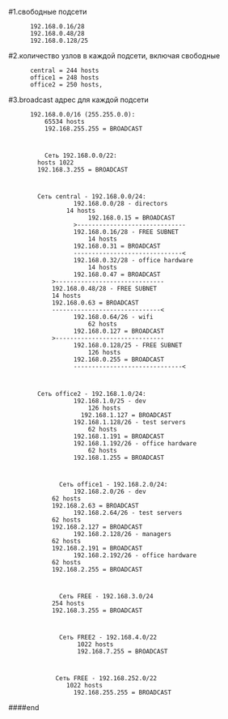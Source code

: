 #1.свободные подсети

          192.168.0.16/28
          192.168.0.48/28
          192.168.0.128/25

#2.количество узлов в каждой подсети, включая свободные

          central = 244 hosts
          office1 = 248 hosts
          office2 = 250 hosts, 

#3.broadcast адрес для каждой подсети

          192.168.0.0/16 (255.255.0.0):
              65534 hosts
              192.168.255.255 = BROADCAST

#

              Cеть 192.168.0.0/22:
          	hosts 1022
          	192.168.3.255 = BROADCAST

#

          	Сеть central - 192.168.0.0/24:
                      192.168.0.0/28 - directors
          	        14 hosts 
                          192.168.0.15 = BROADCAST
                      >------------------------------
                      192.168.0.16/28 - FREE SUBNET
                          14 hosts
                      192.168.0.31 = BROADCAST
                      ------------------------------<
                      192.168.0.32/28 - office hardware
                          14 hosts 
                      192.168.0.47 = BROADCAST
          	    >------------------------------
          	    192.168.0.48/28 - FREE SUBNET
          		14 hosts
          	    192.168.0.63 = BROADCAST
          	    ------------------------------<
                      192.168.0.64/26 - wifi
                          62 hosts
                      192.168.0.127 = BROADCAST
          	    >------------------------------
                      192.168.0.128/25 - FREE SUBNET
                          126 hosts
                      192.168.0.255 = BROADCAST
                      ------------------------------<

#

          	Сеть office2 - 192.168.1.0/24:
                      192.168.1.0/25 - dev
                          126 hosts 
                      	192.168.1.127 = BROADCAST
                      192.168.1.128/26 - test servers
                          62 hosts 
                      192.168.1.191 = BROADCAST
                      192.168.1.192/26 - office hardware
                          62 hosts 
                      192.168.1.255 = BROADCAST

#

                  Сеть office1 - 192.168.2.0/24:
                      192.168.2.0/26 - dev
          		62 hosts
          		192.168.2.63 = BROADCAST
                      192.168.2.64/26 - test servers
          		62 hosts
          		192.168.2.127 = BROADCAST
                      192.168.2.128/26 - managers
          		62 hosts
          		192.168.2.191 = BROADCAST
                      192.168.2.192/26 - office hardware
          		62 hosts
          		192.168.2.255 = BROADCAST

#
	
                  Сеть FREE - 192.168.3.0/24
          		254 hosts
          		192.168.3.255 = BROADCAST

#
	
                  Сеть FREE2 - 192.168.4.0/22
                       1022 hosts
                       192.168.7.255 = BROADCAST
	  
#
    
                 Сеть FREE - 192.168.252.0/22
                	1022 hosts
                      192.168.255.255 = BROADCAST


####end
